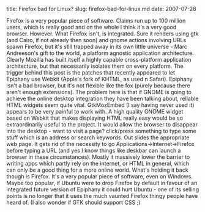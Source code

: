 title: Firefox bad for Linux?
slug: firefox-bad-for-linux.md
date: 2007-07-28


Firefox is a very popular piece of software. Claims run up to 100 million users, which is really good and on the whole I think it's a very good browser.
However.
What Firefox isn't, is integrated. Sure it renders using gtk (and Cairo, if not already then soon) and gnome actions involving URLs spawn Firefox, but it's still trapped away in its own little universe - Marc Andreeson's gift to the world, a platform agnostic application architecture. Clearly Mozilla has built itself a highly capable cross-platform application architecture, but that necessarily isolates them on every platform.
The trigger behind this post is the patches that recently appeared to let Epiphany use Webkit (Apple's fork of KHTML, as used n Safari). Epiphany isn't a bad browser, but it's not flexible like the fox (purely because there aren't enough extensions). The problem here is that if GNOME is going to achieve the online desktop integration they have been talking about, reliable HTML widgets seem quite vital. GtkMozEmbed (I say having never used it) appears to be very painful to work with.
A high quality GNOME widget based on Webkit that makes displaying HTML really easy would be so extraordinarily useful to the project. It would allow the browser to disappear into the desktop - want to visit a page? click/press something to type some stuff which is an address or search keywords. Out slides the appropriate web page. It gets rid of the necessity to go Applications-&gt;Internet-&gt;Firefox before typing a URL (and yes I know things like deskbar can launch a browser in these circumstances). Mostly it massively lower the barrier to writing apps which partly rely on the internet, or HTML in general, which can only be a good thing for a more online world.
What's holding it back though is Firefox. It's a very popular piece of software, even on Windows. Maybe too popular, if Ubuntu were to drop Firefox by default in favour of an integrated future version of Epiphany it could hurt Ubuntu - one of its selling points is no longer that it uses the much vaunted Firefox thingy people have heard of.
(I also wonder if GTK should support CSS ;)